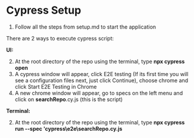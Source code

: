 # Cypress Setup

1. Follow all the steps from setup.md to start the application

There are 2 ways to execute cypress script:

**UI:**

2. At the root directory of the repo using the terminal, type **npx cypress open**
3. A cypress window will appear, click E2E testing (If its first time you will see a configuration files next, just click Continue), choose chrome and click Start E2E Testing in Chrome
4. A new chrome window will appear, go to specs on the left menu and click on **searchRepo**.cy.js (this is the script)

**Terminal:**

2. At the root directory of the repo using the terminal, type **npx cypress run --spec 'cypress\e2e\searchRepo.cy.js**
